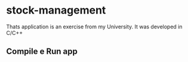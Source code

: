 # stock-management
Thats application is an exercise from my University. It was developed in C/C++

## Compile e Run app
